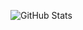 ![GitHub Stats](https://pixel-profile-ui.vercel.app/api/github-stats?username=mzm-uwu&screen_effect=true&include_all_commits=true&pixelate_avatar=true&background=linear-gradient%280deg%2C+%23313638FF+0%25%2C+%232e222fFF+100%25%29+&color=%23ffffffFF&hide=avatar)
